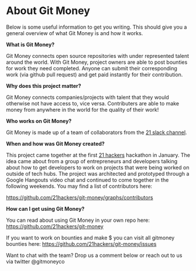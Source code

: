 # About Git Money

Below is some useful information to get you writing. This should give you a
general overview of what Git Money is and how it works.

**What is Git Money?**

Git Money connects open source repositories with under represented talent around
the world. With Git Money, project owners are able to post bounties for work
they need completed. Anyone can submit their corresponding work (via github pull
request) and get paid instantly for their contribution. 

**Why does this project matter?** 

Git Money connects companies/projects with talent that they would otherwise not
have access to, vice versa. Contributers are able to make money from anywhere in
the world for the quality of their work! 

**Who works on Git Money?**

Git Money is made up of a team of collaborators from the [21 slack
channel](https://slack.21.co).

**When and how was Git Money created?**

This project came together at the first [21 hackers](http://21hackers.com)
hackathon in January. The idea came about from a group of entrepreneurs and
developers talking about how to get developers to work on projects that were
being worked on outside of tech hubs. The project was architected and prototyped
through a Google Hangouts video chat and continued to come together in the
following weekends. You may find a list of contributors here:

https://github.com/21hackers/git-money/graphs/contributors

**How can I get using Git Money?**

You can read about using Git Money in your own repo here:
https://github.com/21hackers/git-money

If you want to work on bounties and make $ you can visit all gitmoney bounties
here: https://github.com/21hackers/git-money/issues

Want to chat with the team? Drop us a comment below or reach out to us via
twitter @gitmoneyco



